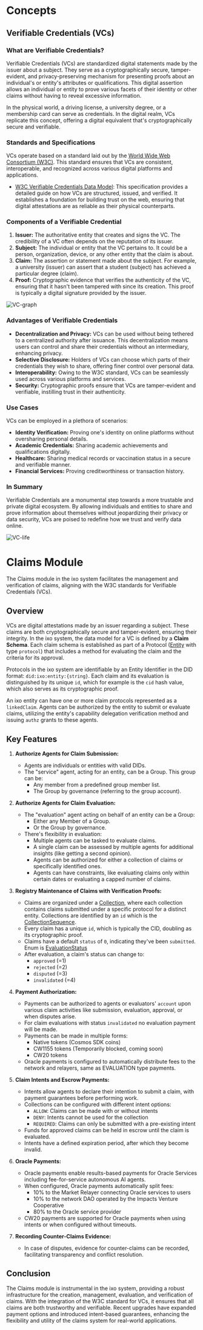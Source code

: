 # Concepts

## Verifiable Credentials (VCs)

### What are Verifiable Credentials?

Verifiable Credentials (VCs) are standardized digital statements made by the issuer about a subject. They serve as a cryptographically secure, tamper-evident, and privacy-preserving mechanism for presenting proofs about an individual's or entity's attributes or qualifications. This digital assertion allows an individual or entity to prove various facets of their identity or other claims without having to reveal excessive information.

In the physical world, a driving license, a university degree, or a membership card can serve as credentials. In the digital realm, VCs replicate this concept, offering a digital equivalent that's cryptographically secure and verifiable.

### Standards and Specifications

VCs operate based on a standard laid out by the [World Wide Web Consortium (W3C)](https://www.w3.org/). This standard ensures that VCs are consistent, interoperable, and recognized across various digital platforms and applications.

- [W3C Verifiable Credentials Data Model](https://www.w3.org/TR/vc-data-model/): This specification provides a detailed guide on how VCs are structured, issued, and verified. It establishes a foundation for building trust on the web, ensuring that digital attestations are as reliable as their physical counterparts.

### Components of a Verifiable Credential

1. **Issuer:** The authoritative entity that creates and signs the VC. The credibility of a VC often depends on the reputation of its issuer.
2. **Subject:** The individual or entity that the VC pertains to. It could be a person, organization, device, or any other entity that the claim is about.
3. **Claim:** The assertion or statement made about the subject. For example, a university (issuer) can assert that a student (subject) has achieved a particular degree (claim).
4. **Proof:** Cryptographic evidence that verifies the authenticity of the VC, ensuring that it hasn't been tampered with since its creation. This proof is typically a digital signature provided by the issuer.

![VC-graph](./assets/vc_graph.svg)

### Advantages of Verifiable Credentials

- **Decentralization and Privacy:** VCs can be used without being tethered to a centralized authority after issuance. This decentralization means users can control and share their credentials without an intermediary, enhancing privacy.
- **Selective Disclosure:** Holders of VCs can choose which parts of their credentials they wish to share, offering finer control over personal data.
- **Interoperability:** Owing to the W3C standard, VCs can be seamlessly used across various platforms and services.
- **Security:** Cryptographic proofs ensure that VCs are tamper-evident and verifiable, instilling trust in their authenticity.

### Use Cases

VCs can be employed in a plethora of scenarios:

- **Identity Verification:** Proving one's identity on online platforms without oversharing personal details.
- **Academic Credentials:** Sharing academic achievements and qualifications digitally.
- **Healthcare:** Sharing medical records or vaccination status in a secure and verifiable manner.
- **Financial Services:** Proving creditworthiness or transaction history.

### In Summary

Verifiable Credentials are a monumental step towards a more trustable and private digital ecosystem. By allowing individuals and entities to share and prove information about themselves without jeopardizing their privacy or data security, VCs are poised to redefine how we trust and verify data online.

![VC-life](./assets/vc_life.svg)

# Claims Module

The Claims module in the ixo system facilitates the management and verification of claims, aligning with the W3C standards for Verifiable Credentials (VCs).

## Overview

VCs are digital attestations made by an issuer regarding a subject. These claims are both cryptographically secure and tamper-evident, ensuring their integrity. In the ixo system, the data model for a VC is defined by a **Claim Schema**. Each claim schema is established as part of a Protocol ([Entity](/x/entity/spec/02_state.md#entity) with type `protocol`) that includes a method for evaluating the claim and the criteria for its approval.

Protocols in the ixo system are identifiable by an Entity Identifier in the DID format: `did:ixo:entity:{string}`. Each claim and its evaluation is distinguished by its unique `id`, which for example is the `cid` hash value, which also serves as its cryptographic proof.

An ixo entity can have one or more claim protocols represented as a `linkedClaim`. Agents can be authorized by the entity to submit or evaluate claims, utilizing the entity's capability delegation verification method and issuing `authz` grants to these agents.

## Key Features

1. **Authorize Agents for Claim Submission:**
   - Agents are individuals or entities with valid DIDs.
   - The "service" agent, acting for an entity, can be a Group. This group can be:
     - Any member from a predefined group member list.
     - The Group by governance (referring to the group account).
2. **Authorize Agents for Claim Evaluation:**

   - The "evaluation" agent acting on behalf of an entity can be a Group:
     - Either any Member of a Group.
     - Or the Group by governance.
   - There's flexibility in evaluation:
     - Multiple agents can be tasked to evaluate claims.
     - A single claim can be assessed by multiple agents for additional insights (like getting a second opinion).
     - Agents can be authorized for either a collection of claims or specifically identified ones.
     - Agents can have constraints, like evaluating claims only within certain dates or evaluating a capped number of claims.

3. **Registry Maintenance of Claims with Verification Proofs:**

   - Claims are organized under a [Collection](02_state.md#collection), where each collection contains claims submitted under a specific protocol for a distinct entity. Collections are identified by an `id` which is the [CollectionSequence](05_params.md).
   - Every claim has a unique `id`, which is typically the CID, doubling as its cryptographic proof.
   - Claims have a default `status` of `0`, indicating they've been `submitted`. Enum is [EvaluationStatus](02_state.md#evaluationstatus)
   - After evaluation, a claim's status can change to:
     - `approved` (=1)
     - `rejected` (=2)
     - `disputed` (=3)
     - `invalidated` (=4)

4. **Payment Authorization:**

   - Payments can be authorized to agents or evaluators' `account` upon various claim activities like submission, evaluation, approval, or when disputes arise.
   - For claim evaluations with status `invalidated` no evaluation payment will be made.
   - Payments can be made in multiple forms:
     - Native tokens (Cosmos SDK coins)
     - CW1155 tokens (Temporarily blocked, coming soon)
     - CW20 tokens
   - Oracle payments is configured to automatically distribute fees to the network and relayers, same as EVALUATION type payments.

5. **Claim Intents and Escrow Payments:**

   - Intents allow agents to declare their intention to submit a claim, with payment guarantees before performing work.
   - Collections can be configured with different intent options:
     - `ALLOW`: Claims can be made with or without intents
     - `DENY`: Intents cannot be used for the collection
     - `REQUIRED`: Claims can only be submitted with a pre-existing intent
   - Funds for approved claims can be held in escrow until the claim is evaluated.
   - Intents have a defined expiration period, after which they become invalid.

6. **Oracle Payments:**

   - Oracle payments enable results-based payments for Oracle Services including fee-for-service autonomous AI agents.
   - When configured, Oracle payments automatically split fees:
     - 10% to the Market Relayer connecting Oracle services to users
     - 10% to the network DAO operated by the Impacts Venture Cooperative
     - 80% to the Oracle service provider
   - CW20 payments are supported for Oracle payments when using intents or when configured without timeouts.

7. **Recording Counter-Claims Evidence:**
   - In case of disputes, evidence for counter-claims can be recorded, facilitating transparency and conflict resolution.

## Conclusion

The Claims module is instrumental in the ixo system, providing a robust infrastructure for the creation, management, evaluation, and verification of claims. With the integration of the W3C standard for VCs, it ensures that all claims are both trustworthy and verifiable. Recent upgrades have expanded payment options and introduced intent-based guarantees, enhancing the flexibility and utility of the claims system for real-world applications.
